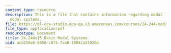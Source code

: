 ```yaml
---
content_type: resource
description: This is a file that contains information regarding modal logic basic
  modal systems.
file: https://ol-ocw-studio-app-qa.s3.amazonaws.com/courses/24-244-modal-logic-spring-2015/acd259e68050c8f57aa018842a51926d_MIT24_244S15_BasicModal.pdf
file_type: application/pdf
resourcetype: Document
title: 24.244s15 Basic Modal Systems
uid: acd259e6-8050-c8f5-7aa0-18842a51926d
---
```

